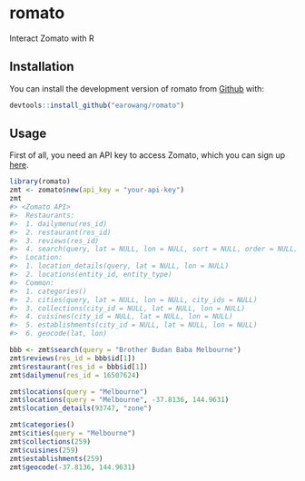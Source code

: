 
<!-- README.md is generated from README.Rmd. Please edit that file -->

# romato

Interact Zomato with R

## Installation

You can install the development version of romato from
[Github](https://github.com/earowang/romato) with:

``` r
devtools::install_github("earowang/romato")
```

## Usage

First of all, you need an API key to access Zomato, which you can sign
up [here](https://developers.zomato.com/api).

``` r
library(romato)
zmt <- zomato$new(api_key = "your-api-key")
zmt
#> <Zomato API> 
#>  Restaurants: 
#>  1. dailymenu(res_id)
#>  2. restaurant(res_id)
#>  3. reviews(res_id)
#>  4. search(query, lat = NULL, lon = NULL, sort = NULL, order = NULL)
#>  Location: 
#>  1. location_details(query, lat = NULL, lon = NULL)
#>  2. locations(entity_id, entity_type)
#>  Common: 
#>  1. categories()
#>  2. cities(query, lat = NULL, lon = NULL, city_ids = NULL)
#>  3. collections(city_id = NULL, lat = NULL, lon = NULL)
#>  4. cuisines(city_id = NULL, lat = NULL, lon = NULL)
#>  5. establishments(city_id = NULL, lat = NULL, lon = NULL)
#>  6. geocode(lat, lon)
```

``` r
bbb <- zmt$search(query = "Brother Budan Baba Melbourne")
zmt$reviews(res_id = bbb$id[1])
zmt$restaurant(res_id = bbb$id[1])
zmt$dailymenu(res_id = 16507624)

zmt$locations(query = "Melbourne")
zmt$locations(query = "Melbourne", -37.8136, 144.9631)
zmt$location_details(93747, "zone")

zmt$categories()
zmt$cities(query = "Melbourne")
zmt$collections(259)
zmt$cuisines(259)
zmt$establishments(259)
zmt$geocode(-37.8136, 144.9631)
```
